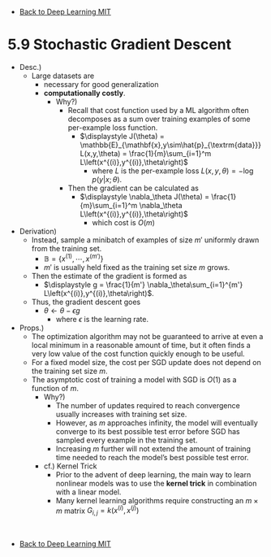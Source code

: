 * [Back to Deep Learning MIT](../../main.md)

# 5.9 Stochastic Gradient Descent
- Desc.)
  - Large datasets are
    - necessary for good generalization
    - **computationally costly**.
      - Why?)
        - Recall that cost function used by a ML algorithm often decomposes as a sum over training examples of some per-example loss function.
          - $`\displaystyle J(\theta) = \mathbb{E}_{\mathbf{x},y\sim\hat{p}_{\textrm{data}}} L(x,y,\theta) = \frac{1}{m}\sum_{i=1}^m L\left(x^{(i)},y^{(i)},\theta\right)`$
            - where $`L`$ is the per-example loss $`L(x,y,\theta) = -\log{p(y|x;\theta)}`$.
        - Then the gradient can be calculated as
          - $`\displaystyle \nabla_\theta J(\theta) = \frac{1}{m}\sum_{i=1}^m \nabla_\theta L\left(x^{(i)},y^{(i)},\theta\right)`$
            - which cost is $`O(m)`$
- Derivation)
  - Instead, sample a minibatch of examples of size $`m'`$ uniformly drawn from the training set.
    - $`\mathbb{B} = \left\{ x^{(1)}, \cdots, x^{(m')} \right\}`$
    - $`m'`$ is usually held fixed as the training set size $`m`$ grows.
  - Then the estimate of the gradient is formed as
    - $`\displaystyle g = \frac{1}{m'} \nabla_\theta\sum_{i=1}^{m'} L\left(x^{(i)},y^{(i)},\theta\right)`$.
  - Thus, the gradient descent goes
    - $`\theta \leftarrow \theta - \epsilon g`$
      - where $`\epsilon`$ is the learning rate.
- Props.)
  - The optimization algorithm may not be guaranteed to arrive at even a local minimum in a reasonable amount of time, but it often finds a very low value of the cost function quickly enough to be useful.
  - For a fixed model size, the cost per SGD update does not depend on the training set size $`m`$.
  - The asymptotic cost of training a model with SGD is $`O(1)`$ as a function of $`m`$.
    - Why?)
      - The number of updates required to reach convergence usually increases with training set size.
      - However, as $`m`$ approaches infinity, the model will eventually converge to its best possible test error before SGD has sampled every example in the training set.
      - Increasing $`m`$ further will not extend the amount of training time needed to reach the model’s best possible test error.
    - cf.) Kernel Trick
      - Prior to the advent of deep learning, the main way to learn nonlinear models was to use the **kernel trick** in combination with a linear model.
      - Many kernel learning algorithms require constructing an $`m\times m`$ matrix $`G_{i,j} = k(x^{(i)}, x^{(j)})`$













<br>

* [Back to Deep Learning MIT](../../main.md)